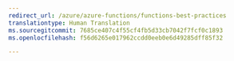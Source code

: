 ```yaml
---
redirect_url: /azure/azure-functions/functions-best-practices
translationtype: Human Translation
ms.sourcegitcommit: 7685ce407c4f55cf4fb5d33cb7042f7fcf0c1893
ms.openlocfilehash: f56d6265e017962ccdd0eeb0e6d49285dff85f32

---
```




<!--HONumber=Nov16_HO3-->


